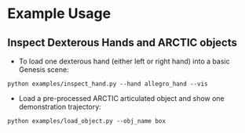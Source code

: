 # Example Usage

## Inspect Dexterous Hands and ARCTIC objects
- To load one dexterous hand (either left or right hand) into a basic Genesis scene:
```
python examples/inspect_hand.py --hand allegro_hand --vis
```
- Load a pre-processed ARCTIC articulated object and show one demonstration trajectory:
```
python examples/load_object.py --obj_name box 
```
